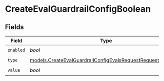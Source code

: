 # CreateEvalGuardrailConfigBoolean


## Fields

| Field                                                                                                                            | Type                                                                                                                             | Required                                                                                                                         | Description                                                                                                                      |
| -------------------------------------------------------------------------------------------------------------------------------- | -------------------------------------------------------------------------------------------------------------------------------- | -------------------------------------------------------------------------------------------------------------------------------- | -------------------------------------------------------------------------------------------------------------------------------- |
| `enabled`                                                                                                                        | *bool*                                                                                                                           | :heavy_check_mark:                                                                                                               | N/A                                                                                                                              |
| `type`                                                                                                                           | [models.CreateEvalGuardrailConfigEvalsRequestRequestBodyType](../models/createevalguardrailconfigevalsrequestrequestbodytype.md) | :heavy_check_mark:                                                                                                               | N/A                                                                                                                              |
| `value`                                                                                                                          | *bool*                                                                                                                           | :heavy_check_mark:                                                                                                               | N/A                                                                                                                              |